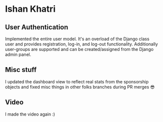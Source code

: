 # Ishan Khatri

## User Authentication
Implemented the entire user model. It's an overload of the Django class user and provides registration, log-in, and log-out functionality. Additionally user-groups are supported and can be created/assigned from the Django admin panel.

## Misc stuff
I updated the dashboard view to reflect real stats from the sponsorship objects and fixed misc things in other folks branches during PR merges 😎

## Video
I made the video again :)